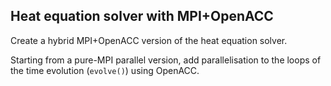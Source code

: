 ## Heat equation solver with MPI+OpenACC

Create a hybrid MPI+OpenACC version of the heat equation solver.

Starting from a pure-MPI parallel version, add parallelisation to the loops of
the time evolution (`evolve()`) using OpenACC.
